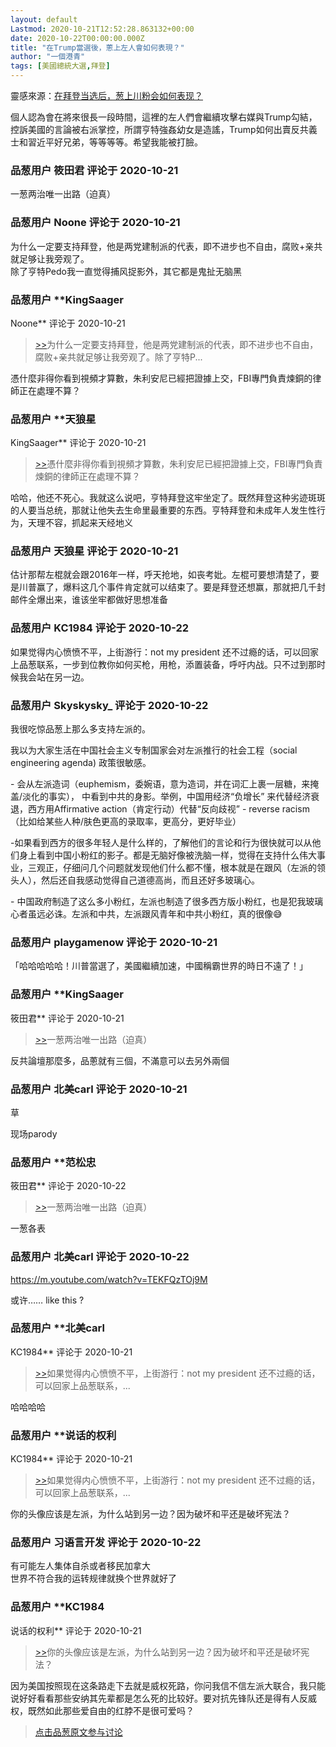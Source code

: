 ```yaml
---
layout: default
Lastmod: 2020-10-21T12:52:28.863132+00:00
date: 2020-10-22T00:00:00.000Z
title: "在Trump當選後，蔥上左人會如何表現？"
author: "一個港青"
tags: [美國總統大選,拜登]
---
```


靈感來源：[在拜登当选后，葱上川粉会如何表现？](https://pincong.rocks/question/id-32496 "https://pincong.rocks/question/id-32496")  
  
個人認為會在將來很長一段時間，這裡的左人們會繼續攻擊右媒與Trump勾結，控訴美國的言論被右派掌控，所謂亨特強姦幼女是造謠，Trump如何出賣反共義士和習近平好兄弟，等等等等。希望我能被打臉。

            
### 品葱用户 **筱田君** 评论于 2020-10-21
        
一葱两治唯一出路（迫真）
        


            
### 品葱用户 **Noone** 评论于 2020-10-21
        
为什么一定要支持拜登，他是两党建制派的代表，即不进步也不自由，腐败+亲共就足够让我旁观了。  
除了亨特Pedo我一直觉得捕风捉影外，其它都是鬼扯无脑黑
        


            
### 品葱用户 **KingSaager 
Noone** 评论于 2020-10-21
        
> [\>>]( "/article/item_id-522210#")为什么一定要支持拜登，他是两党建制派的代表，即不进步也不自由，腐败+亲共就足够让我旁观了。除了亨特P...

  
憑什麼非得你看到視頻才算數，朱利安尼已經把證據上交，FBI專門負責煉銅的律師正在處理不算？
        


            
### 品葱用户 **天狼星 
KingSaager** 评论于 2020-10-21
        
> [\>>]( "/article/item_id-522231#")憑什麼非得你看到視頻才算數，朱利安尼已經把證據上交，FBI專門負責煉銅的律師正在處理不算？

  
  
哈哈，他还不死心。我就这么说吧，亨特拜登这牢坐定了。既然拜登这种劣迹斑斑的人要当总统，那就让他失去生命里最重要的东西。亨特拜登和未成年人发生性行为，天理不容，抓起来天经地义
        


            
### 品葱用户 **天狼星** 评论于 2020-10-21
        
估计那帮左棍就会跟2016年一样，呼天抢地，如丧考妣。左棍可要想清楚了，要是川普赢了，爆料这几个事件肯定就可以结束了。要是拜登还想赢，那就把几千封邮件全爆出来，谁该坐牢都做好思想准备
        


            
### 品葱用户 **KC1984** 评论于 2020-10-22
        
如果觉得内心愤愤不平，上街游行：not my president 还不过瘾的话，可以回家上品葱联系，一步到位教你如何买枪，用枪，添置装备，呼吁内战。只不过到那时候我会站在另一边。
        


            
### 品葱用户 **Skyskysky_** 评论于 2020-10-22
        
我很吃惊品葱上那么多支持左派的。  
  
我以为大家生活在中国社会主义专制国家会对左派推行的社会工程（social engineering agenda) 政策很敏感。  
  
\- 会从左派造词（euphemism，委婉语，意为造词，并在词汇上裹一层糖，来掩盖/淡化的事实）， 中看到中共的身影。举例，中国用经济“负增长” 来代替经济衰退，西方用Affirmative action（肯定行动）代替“反向歧视” - reverse racism（比如给某些人种/肤色更高的录取率，更高分，更好毕业）  
  
\-如果看到西方的很多年轻人是什么样的，了解他们的言论和行为很快就可以从他们身上看到中国小粉红的影子。都是无脑好像被洗脑一样，觉得在支持什么伟大事业，三观正，仔细问几个问题就发现他们什么都不懂，根本就是在跟风（左派的领头人），然后还自我感动觉得自己道德高尚，而且还好多玻璃心。  
  
\- 中国政府制造了这么多小粉红，左派也制造了很多西方版小粉红，也是犯我玻璃心者虽远必诛。左派和中共，左派跟风青年和中共小粉红，真的很像😅
        


            
### 品葱用户 **playgamenow** 评论于 2020-10-21
        
「哈哈哈哈哈！川普當選了，美國繼續加速，中國稱霸世界的時日不遠了！」
        


            
### 品葱用户 **KingSaager 
筱田君** 评论于 2020-10-21
        
> [\>>]( "/article/item_id-522200#")一葱两治唯一出路（迫真）

  
反共論壇那麼多，品蔥就有三個，不滿意可以去另外兩個
        


            
### 品葱用户 **北美carl** 评论于 2020-10-21
        
草  
  
现场parody
        


            
### 品葱用户 **范松忠 
筱田君** 评论于 2020-10-22
        
> [\>>]( "/article/item_id-522200#")一葱两治唯一出路（迫真）

  
  
一葱各表
        


            
### 品葱用户 **北美carl** 评论于 2020-10-22
        
https://m.youtube.com/watch?v=TEKFQzTOj9M  
  
或许…… like this ?
        


            
### 品葱用户 **北美carl 
KC1984** 评论于 2020-10-21
        
> [\>>]( "/article/item_id-522236#")如果觉得内心愤愤不平，上街游行：not my president 还不过瘾的话，可以回家上品葱联系，...

  
哈哈哈哈
        


            
### 品葱用户 **说话的权利 
KC1984** 评论于 2020-10-21
        
> [\>>]( "/article/item_id-522236#")如果觉得内心愤愤不平，上街游行：not my president 还不过瘾的话，可以回家上品葱联系，...

  
你的头像应该是左派，为什么站到另一边？因为破坏和平还是破坏宪法？
        


            
### 品葱用户 **习语言开发** 评论于 2020-10-22
        
有可能左人集体自杀或者移民加拿大  
世界不符合我的运转规律就换个世界就好了
        


            
### 品葱用户 **KC1984 
说话的权利** 评论于 2020-10-21
        
> [\>>]( "/article/item_id-522246#")你的头像应该是左派，为什么站到另一边？因为破坏和平还是破坏宪法？

  
  
因为美国按照现在这条路走下去就是威权死路，你问我信不信左派大联合，我只能说好好看看那些安纳其先辈都是怎么死的比较好。要对抗先锋队还是得有人反威权，既然如此那些爱自由的红脖不是很可爱吗？
        






> [点击品葱原文参与讨论](https://pincong.rocks/article/25359)

